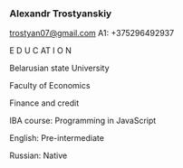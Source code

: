 ### Alexandr Trostyanskiy

trostyan07@gmail.com
A1: +375296492937

E D U C AT I O N 

Belarusian state University

Faculty of Economics

Finance and credit

IBA course: Programming in JavaScript

English: Pre-intermediate

Russian: Native
